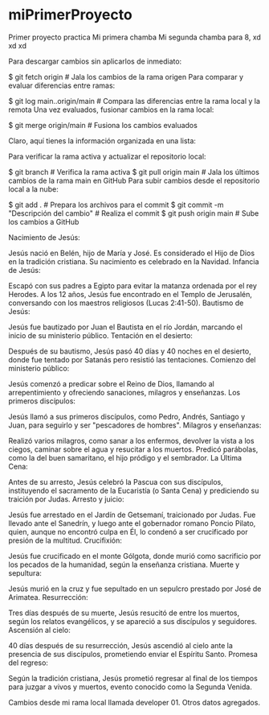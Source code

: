 # miPrimerProyecto
Primer proyecto practica
Mi primera chamba
Mi segunda chamba para 8, xd xd xd




Para descargar cambios sin aplicarlos de inmediato:

$ git fetch origin # Jala los cambios de la rama origen
Para comparar y evaluar diferencias entre ramas:

$ git log main..origin/main # Compara las diferencias entre la rama local y la remota
Una vez evaluados, fusionar cambios en la rama local:

$ git merge origin/main # Fusiona los cambios evaluados



Claro, aquí tienes la información organizada en una lista:

Para verificar la rama activa y actualizar el repositorio local:

$ git branch # Verifica la rama activa
$ git pull origin main # Jala los últimos cambios de la rama main en GitHub
Para subir cambios desde el repositorio local a la nube:

$ git add . # Prepara los archivos para el commit
$ git commit -m "Descripción del cambio" # Realiza el commit
$ git push origin main # Sube los cambios a GitHub

Nacimiento de Jesús:

Jesús nació en Belén, hijo de María y José. Es considerado el Hijo de Dios en la tradición cristiana. Su nacimiento es celebrado en la Navidad.
Infancia de Jesús:

Escapó con sus padres a Egipto para evitar la matanza ordenada por el rey Herodes.
A los 12 años, Jesús fue encontrado en el Templo de Jerusalén, conversando con los maestros religiosos (Lucas 2:41-50).
Bautismo de Jesús:

Jesús fue bautizado por Juan el Bautista en el río Jordán, marcando el inicio de su ministerio público.
Tentación en el desierto:

Después de su bautismo, Jesús pasó 40 días y 40 noches en el desierto, donde fue tentado por Satanás pero resistió las tentaciones.
Comienzo del ministerio público:

Jesús comenzó a predicar sobre el Reino de Dios, llamando al arrepentimiento y ofreciendo sanaciones, milagros y enseñanzas.
Los primeros discípulos:

Jesús llamó a sus primeros discípulos, como Pedro, Andrés, Santiago y Juan, para seguirlo y ser "pescadores de hombres".
Milagros y enseñanzas:

Realizó varios milagros, como sanar a los enfermos, devolver la vista a los ciegos, caminar sobre el agua y resucitar a los muertos.
Predicó parábolas, como la del buen samaritano, el hijo pródigo y el sembrador.
La Última Cena:

Antes de su arresto, Jesús celebró la Pascua con sus discípulos, instituyendo el sacramento de la Eucaristía (o Santa Cena) y prediciendo su traición por Judas.
Arresto y juicio:

Jesús fue arrestado en el Jardín de Getsemaní, traicionado por Judas.
Fue llevado ante el Sanedrín, y luego ante el gobernador romano Poncio Pilato, quien, aunque no encontró culpa en Él, lo condenó a ser crucificado por presión de la multitud.
Crucifixión:

Jesús fue crucificado en el monte Gólgota, donde murió como sacrificio por los pecados de la humanidad, según la enseñanza cristiana.
Muerte y sepultura:

Jesús murió en la cruz y fue sepultado en un sepulcro prestado por José de Arimatea.
Resurrección:

Tres días después de su muerte, Jesús resucitó de entre los muertos, según los relatos evangélicos, y se apareció a sus discípulos y seguidores.
Ascensión al cielo:

40 días después de su resurrección, Jesús ascendió al cielo ante la presencia de sus discípulos, prometiendo enviar el Espíritu Santo.
Promesa del regreso:

Según la tradición cristiana, Jesús prometió regresar al final de los tiempos para juzgar a vivos y muertos, evento conocido como la Segunda Venida.



Cambios desde mi rama local llamada developer 01.
Otros datos agregados.